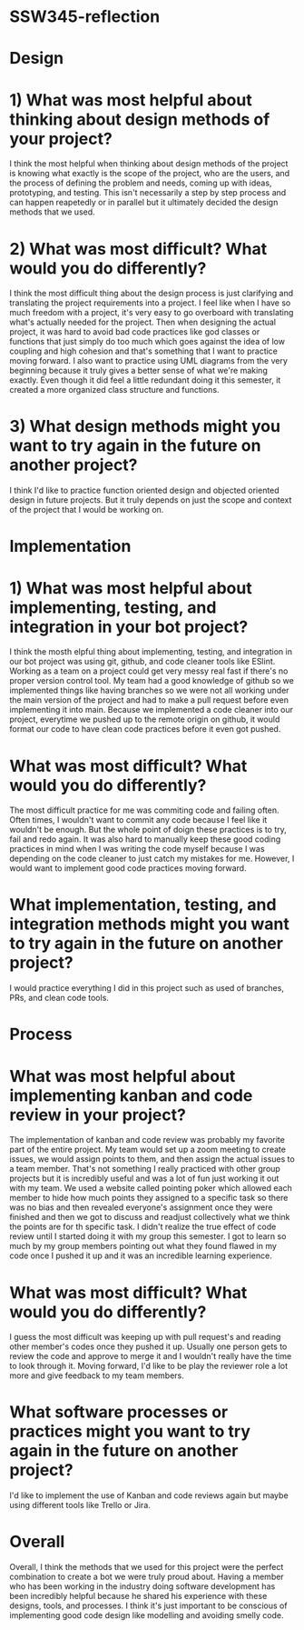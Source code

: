 # SSW345-reflection

# Design
# 1) What was most helpful about thinking about design methods of your project?

I think the most helpful when thinking about design methods of the project is knowing what exactly is the scope of the project, who are the users, and
the process of defining the problem and needs, coming up with ideas, prototyping, and testing. This isn't necessarily a step by step process and can happen reapetedly or in parallel but it ultimately decided the design methods that we used. 

# 2) What was most difficult? What would you do differently?

I think the most difficult thing about the design process is just clarifying and translating the project requirements into a project. I feel like when I have so much freedom with a project, it's very easy to go overboard with translating what's actually needed for the project. Then when designing the actual project, it was hard to avoid bad code practices like god classes or functions that just simply do too much which goes against the idea of low coupling and high cohesion and that's something that  I want to practice moving forward. I also want to practice using UML diagrams from the very beginning because it truly gives a better sense of what we're making exactly. Even though it did feel a little redundant doing it this semester, it created a more organized class structure and functions. 

# 3) What design methods might you want to try again in the future on another project?
I think I'd like to practice function oriented design and objected oriented design in future projects. But it truly depends on just the scope and context of the project that I would be working on. 

 

# Implementation
# 1) What was most helpful about implementing, testing, and integration in your bot project?

I think the mosth elpful thing about implementing, testing, and integration in our bot project was using git, github, and code cleaner tools like ESlint. Working as a team on a project could get very messy real fast if there's no proper version control tool. My team had a good knowledge of github so we implemented things like having branches so we were not all working under the main version of the project and had to make a pull request before even implementing it into main. Because we implemented a code cleaner into our project, everytime we pushed up to the remote origin on github, it would format our  code to have clean code practices before it even got pushed. 


# What was most difficult? What would you do differently?

The most difficult practice for me was commiting code and failing often. Often times, I wouldn't want to commit any code because I feel like it wouldn't be enough. But the whole point of doign these practices is to try, fail and redo again. It was also hard to manually keep these good coding practices in mind when I was writing the code myself because I was depending on the code cleaner to just catch my mistakes for me. However, I would want to implement good code practices moving forward. 

# What implementation, testing, and integration methods might you want to try again in the future on another project?

I would practice everything I did in this project such as used of branches, PRs, and clean code tools. 

# Process
# What was most helpful about implementing kanban and code review in your project?

The implementation of kanban and code review was probably my favorite part of the entire project. My team would set up a zoom meeting to create issues, we would assign points to them, and then assign the actual issues to a team member. That's not something I really practiced with other group projects but it is incredibly useful and was a lot of fun just working it out with my team. We used a website called pointing poker which allowed each member to hide how much points they assigned to a specific task so there was no bias and then revealed everyone's assignment once they were finished and then we got to discuss and readjust collectively what we think the points are for th specific task. I didn't realize the true effect of code review until  I started doing it with my group this semester. I got to learn so much by my group members pointing out what they found flawed in my code once I pushed it up and it was an incredible learning experience. 

# What was most difficult? What would you do differently?

I guess the most difficult was keeping up with pull request's and reading other member's codes once they pushed it up. Usually one person gets to review the code and approve to merge it and I wouldn't really have the time to look through it. Moving forward, I'd like to be play the reviewer role a lot more and give feedback to my team members. 

# What software processes or practices might you want to try again in the future on another project?

I'd like to implement the use of Kanban and code reviews again but maybe using different tools like Trello or Jira. 

# Overall
Overall, I think the methods that we used for this project were the perfect combination to create a bot we were truly proud about. Having a member who has been working in the industry doing software development has been incredibly helpful because he shared his experience with these designs, tools, and processes. I think it's just important to be conscious of implementing good code design like modelling and avoiding smelly code. 


